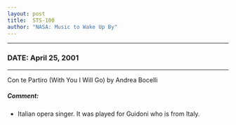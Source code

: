 ```yaml
---
layout: post
title:  STS-100
author: "NASA: Music to Wake Up By"
---
```


----
### DATE: April 25, 2001
----
Con te Partiro (With You I Will Go) by Andrea Bocelli

##### Comment:
* Italian opera singer. It was played for Guidoni who is from Italy.
